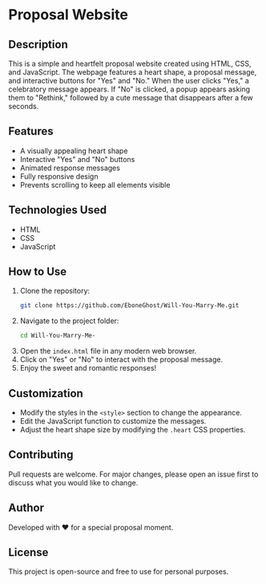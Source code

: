 # Proposal Website

## Description
This is a simple and heartfelt proposal website created using HTML, CSS, and JavaScript. The webpage features a heart shape, a proposal message, and interactive buttons for "Yes" and "No." When the user clicks "Yes," a celebratory message appears. If "No" is clicked, a popup appears asking them to "Rethink," followed by a cute message that disappears after a few seconds.

## Features
- A visually appealing heart shape
- Interactive "Yes" and "No" buttons
- Animated response messages
- Fully responsive design
- Prevents scrolling to keep all elements visible

## Technologies Used
- HTML
- CSS
- JavaScript

## How to Use
1. Clone the repository:
   ```sh
   git clone https://github.com/EboneGhost/Will-You-Marry-Me.git
   ```
2. Navigate to the project folder:
   ```sh
   cd Will-You-Marry-Me-
   ```
3. Open the `index.html` file in any modern web browser.
4. Click on "Yes" or "No" to interact with the proposal message.
5. Enjoy the sweet and romantic responses!

## Customization
- Modify the styles in the `<style>` section to change the appearance.
- Edit the JavaScript function to customize the messages.
- Adjust the heart shape size by modifying the `.heart` CSS properties.

## Contributing
Pull requests are welcome. For major changes, please open an issue first to discuss what you would like to change.

## Author
Developed with ❤️ for a special proposal moment.

## License
This project is open-source and free to use for personal purposes.

